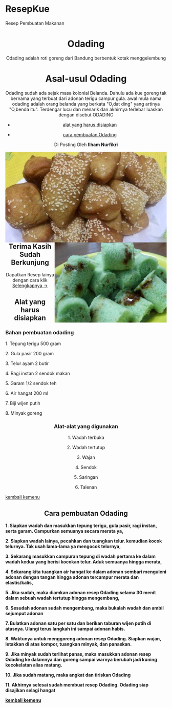 # ResepKue
<!DOCUMENT html>
<html>
<head>
	<p>Resep Pembuatan Makanan</p>
	<link rel="stylesheet" type="text/css" href="style.css">
	</head>
<body background="bg1.jpg">
	<h1 style="text-align: center;" class="Judul">Odading</h1>
	<p style="text-align: center;" class="deskripsi">Odading adalah roti goreng dari Bandung berbentuk kotak menggelembung</p>
	<h1 style="text-align: center;" class="judul">Asal-usul Odading</h1>
	<p style="text-align: center;" Class="deskripsi">Odading sudah ada sejak masa kolonial Belanda. Dahulu ada kue goreng tak bernama yang terbuat dari adonan terigu campur gula. awal mula nama odading adalah orang belanda yang berkata "O,dat ding" yang artinya "O,benda itu". Terdengar lucu dan menarik dan akhirnya terlebar luaskan dengan disebut ODADING</p>
	<style type="text/css">
	hr {
		border:0;
		height:1px;
	}
	<header>
	header{
		text-align: center;
		color: #CD5C5C;
	}
	header .judul{
		font-size: 17pt;
	}
	header .deskripsi{
	font-size: 11pt;
}
</style>
</header>
	<nav class="Menu">
		<ul>
			<li>
				<p style="text-align: center;" ><a href="Alat yang disiapkan.html">alat yang harus disiapkan</a></p>
			</li>
			<li>
				<p style="text-align: center;"><a href="cara pembuatan.html">cara pembuatan Odading</a></p>
			</li>
			</ul>
				<div class="post-info">
					<p style="text-align: center;">Di Posting Oleh <b>Ilham Nurfikri</b></p>
				</div>
				<img src="odading2.jpg" align="left"/>
				<img src="putu.jpg" height="250" width="350" align="right">
				<h1 style="text-align: center;"> Terima Kasih Sudah Berkunjung</h1>
				<p style="text-align: center;"> Dapatkan Resep lainya dengan cara klik
				<a href="Menu Selanjutnya.html">Selengkapnya →</a>
				</p>
			</div>
</body>
</html>
<!DOCUMENT html>
<html>
	<head>
		<title>alat yang harus disiapkan</title>
		<link rel="stylesheet" type="text/css" href="style.css">
	</head>
<body background="bg3.jpg">
	<h1 style="text-align: center;"> Alat yang harus disiapkan</h1>
		<h3 style="text-align: left;"> Bahan pembuatan odading</h3>
		<p style="text-align: left;"> 1. Tepung terigu 500 gram</p>
		<p style="text-align: left;"> 2. Gula pasir 200 gram</p>
		<p style="text-align: left;"> 3. Telur ayam 2 butir</p>
		<p style="text-align: left;"> 4. Ragi instan 2 sendok makan</p>
		<p style="text-align: left;">5. Garam 1/2 sendok teh</p>
		<p style="text-align: left;">6. Air hangat 200 ml</p>
		<p style="text-align: left;">7. Biji wijen putih</p>
		<p style="text-align: left;">8. Minyak goreng</p>
		<h3 style="text-align: center;"> Alat-alat yang digunakan</h3>
		<p style="text-align: center;">1. Wadah terbuka</p>
		<p style="text-align: center;">2. Wadah tertutup</p>
		<p style="text-align: center;">3. Wajan</p>
		<p style="text-align: center;">4. Sendok</p>
		<p style="text-align: center;">5. Saringan</p>
		<p style="text-align: center;">6. Talenan</p>
		<p>
			<a href="ilhamnurfikri-4519210076-Tugas 3.html">kembali kemenu</a>
		</p>
</body>
</html>
<!DOCUMENT html>
<html>
<head>
	<title>Cara pembuatan Odading</title>
	<link rel="stylesheet" type="text/css" href="style.css">
</head>
<body>
	<body background="bg3.jpg">
	<h1 style="text-align: center;">Cara pembuatan Odading</h1>
	<p><b>1. Siapkan wadah dan masukkan tepung terigu, gula pasir, ragi instan, serta garam. Campurkan semuanya secara merata ya,</p>
	<p><b>2. Siapkan wadah lainya, pecahkan dan tuangkan telur. kemudian kocok telurnya. Tak usah lama-lama ya mengocok telornya,</p>
	<p><b>3. Sekarang masukkan campuran tepung di wadah pertama ke dalam wadah kedua yang berisi kocokan telur. Aduk semuanya hingga merata,</p></b>
	<p><b>4. Sekarang kita tuangkan air hangat ke dalam adonan sembari menguleni adonan dengan tangan hingga adonan tercampur merata dan elastis/kalis,</p></b>
	<p><b>5. Jika sudah, maka diamkan adonan resep Odading selama 30 menit dalam sebuah wadah tertutup hingga mengembang,</p></b>
	<p><b>6. Sesudah adonan sudah mengembang, maka bukalah wadah dan ambil sejumput adonan</p></b>
	<p><b>7. Bulatkan adonan satu per satu dan berikan taburan wijen putih di atasnya. Ulangi terus langkah ini sampai adonan habis.</p></b>
	<p><b>8. Waktunya untuk menggoreng adonan resep Odading. Siapkan wajan, letakkan di atas kompor, tuangkan minyak, dan panaskan.</p></b>
	<p><b>9. Jika minyak sudah terlihat panas, maka masukkan adonan resep Odading ke dalamnya dan goreng sampai warnya berubah jadi kuning kecokelatan alias matang.</p></b>
	<p><b>10. Jika sudah matang, maka angkat dan tiriskan Odading</p></b>
	<p><b>11. Akhirnya selesai sudah membuat resep Odading. Odading siap disajikan selagi hangat</p></b>
		<a href="ilhamnurfikri-4519210076-Tugas 3.html">kembali kemenu</a>
	</p>
</body>
</html>
